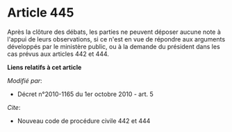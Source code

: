 # Article 445

Après la clôture des débats, les parties ne peuvent déposer aucune note à l'appui de leurs observations, si ce n'est en vue
de répondre aux arguments développés par le ministère public, ou à la demande du président dans les cas prévus aux articles
442 et 444.

**Liens relatifs à cet article**

_Modifié par_:

  - Décret n°2010-1165 du 1er octobre 2010 - art. 5

_Cite_:

  - Nouveau code de procédure civile 442 et 444
